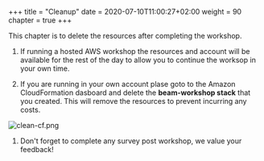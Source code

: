 +++
title = "Cleanup"
date = 2020-07-10T11:00:27+02:00
weight = 90
chapter = true
+++

This chapter is to delete the resources after completing the workshop.

1. If running a hosted AWS workshop the resources and account will be available for the rest of the day to allow you to continue the worksop in your own time.

1. If you are running in your own account plase goto to the Amazon CloudFormation dasboard and delete the **beam-workshop stack** that you created. This will remove the resources to prevent incurring any costs.

![clean-cf.png](/images/beam-on-kda/clean-cf.png)

1. Don't forget to complete any survey post workshop, we value your feedback!
